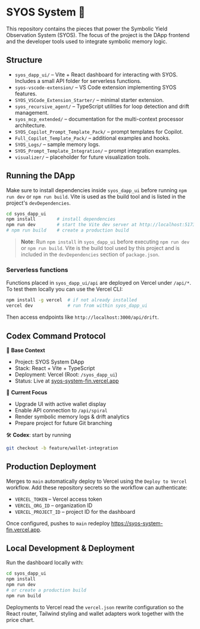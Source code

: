 # SYOS System 🚀

This repository contains the pieces that power the Symbolic Yield Observation System (SYOS). The focus of the project is the DApp frontend and the developer tools used to integrate symbolic memory logic.

## Structure

- `syos_dapp_ui/` – Vite + React dashboard for interacting with SYOS. Includes a small API folder for serverless functions.
- `syos-vscode-extension/` – VS Code extension implementing SYOS features.
- `SYOS_VSCode_Extension_Starter/` – minimal starter extension.
- `syos_recursive_agent/` – TypeScript utilities for loop detection and drift management.
- `syos_mcp_extended/` – documentation for the multi-context processor architecture.
- `SYOS_Copilot_Prompt_Template_Pack/` – prompt templates for Copilot.
- `Full_Copilot_Template_Pack/` – additional examples and hooks.
- `SYOS_Logs/` – sample memory logs.
- `SYOS_Prompt_Template_Integration/` – prompt integration examples.
- `visualizer/` – placeholder for future visualization tools.

## Running the DApp

Make sure to install dependencies inside `syos_dapp_ui` before running
`npm run dev` or `npm run build`. Vite is used as the build tool and is
listed in the project's `devDependencies`.

```bash
cd syos_dapp_ui
npm install        # install dependencies
npm run dev        # start the Vite dev server at http://localhost:5173
# npm run build    # create a production build
```

> **Note**: Run `npm install` in `syos_dapp_ui` before executing `npm run dev` or
> `npm run build`. Vite is the build tool used by this project and is included in
> the `devDependencies` section of `package.json`.

### Serverless functions

Functions placed in `syos_dapp_ui/api` are deployed on Vercel under `/api/*`. To test them locally you can use the Vercel CLI:

```bash
npm install -g vercel  # if not already installed
vercel dev             # run from within syos_dapp_ui
```

Then access endpoints like `http://localhost:3000/api/drift`.

## Codex Command Protocol

🧠 **Base Context**

- Project: SYOS System DApp
- Stack: React + Vite + TypeScript
- Deployment: Vercel (Root: `/syos_dapp_ui`)
- Status: Live at [syos-system-fin.vercel.app](https://syos-system-fin.vercel.app)

🎯 **Current Focus**

- Upgrade UI with active wallet display
- Enable API connection to `/api/spiral`
- Render symbolic memory logs & drift analytics
- Prepare project for future Git branching

🛠️ **Codex**: start by running

```bash
git checkout -b feature/wallet-integration
```

## Production Deployment

Merges to `main` automatically deploy to Vercel using the `Deploy to Vercel` workflow.
Add these repository secrets so the workflow can authenticate:

- `VERCEL_TOKEN` – Vercel access token
- `VERCEL_ORG_ID` – organization ID
- `VERCEL_PROJECT_ID` – project ID for the dashboard

Once configured, pushes to `main` redeploy https://syos-system-fin.vercel.app.

## Local Development & Deployment

Run the dashboard locally with:

```bash
cd syos_dapp_ui
npm install
npm run dev
# or create a production build
npm run build
```

Deployments to Vercel read the `vercel.json` rewrite configuration so the React
router, Tailwind styling and wallet adapters work together with the price chart.

